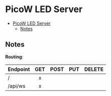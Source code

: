 # PicoW LED Server

<!--toc:start-->

- [PicoW LED Server](#picow-led-server)
  - [Notes](#notes)

<!--toc:end-->

## Notes

**Routing**:

| Endpoint | GET | POST | PUT | DELETE |
| -------- | :-: | :--: | :-: | :----: |
| /        |  x  |      |     |        |
| /api/ws  |  x  |      |     |        |
